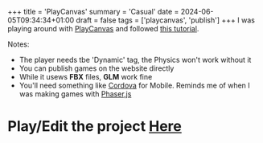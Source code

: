 +++
title = 'PlayCanvas'
summary = 'Casual'
date = 2024-06-05T09:34:34+01:00
draft = false
tags = ['playcanvas', 'publish']
+++
I was playing around with [PlayCanvas](https://playcanvas.com/) and followed [this tutorial](https://www.youtube.com/watch?v=fBpwnT201yc).

Notes:
 - The player needs tbe 'Dynamic' tag, the Physics won't work without it
 - You can publish games on the website directly
 - While it usews **FBX** files, **GLM** work fine
 - You'll need something like [Cordova](https://cordova.apache.org/) for Mobile. Reminds me of when I was making games with [Phaser,js](https://phaser.io/)

# Play/Edit the project [Here](https://playcanvas.com/project/1225672/overview/untitled-running-game)
